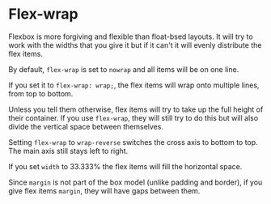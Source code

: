 # Flex-wrap

Flexbox is more forgiving and flexible than float-bsed layouts. It will try to work with the widths that you give it but if it can't it will evenly distribute the flex items.

By default, `flex-wrap` is set to `nowrap` and all items will be on one line.

If you set it to `flex-wrap: wrap;`, the flex items will wrap onto multiple lines, from top to bottom.

Unless you tell them otherwise, flex items will try to take up the full height of their container. If you use `flex-wrap`, they will still try to do this but will also divide the vertical space between themselves.

Setting `flex-wrap` to `wrap-reverse` switches the cross axis to bottom to top. The main axis still stays left to right.

If you set `width` to 33.333% the flex items will fill the horizontal space.

Since `margin` is not part of the box model (unlike padding and border), if you give flex items `margin`, they will have gaps between them.
